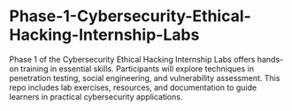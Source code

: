 # Phase-1-Cybersecurity-Ethical-Hacking-Internship-Labs
Phase 1 of the Cybersecurity Ethical Hacking Internship Labs offers hands-on training in essential skills. Participants will explore techniques in penetration testing, social engineering, and vulnerability assessment. This repo includes lab exercises, resources, and documentation to guide learners in practical cybersecurity applications.
